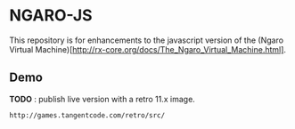 # NGARO-JS

This repository is for enhancements to the javascript version
of the (Ngaro Virtual Machine)[http://rx-core.org/docs/The_Ngaro_Virtual_Machine.html].

## Demo

**TODO** : publish live version with a retro 11.x image.

    http://games.tangentcode.com/retro/src/

